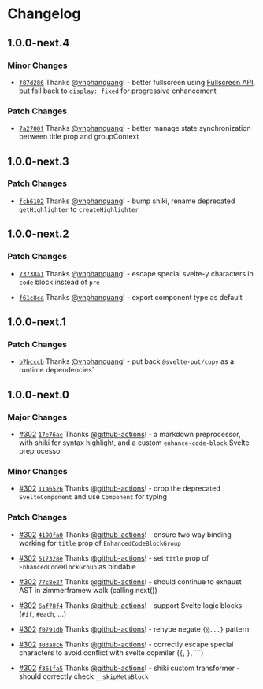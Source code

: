 # Changelog

## 1.0.0-next.4

### Minor Changes

- [`f87d286`](https://github.com/vnphanquang/svelte-put/commit/f87d2866b39641d0087ff79b3d1b04ad35f9e17b) Thanks [@vnphanquang](https://github.com/vnphanquang)! - better fullscreen using [Fullscreen API](https://developer.mozilla.org/en-US/docs/Web/API/Fullscreen_API/Guide#things_your_users_want_to_know), but fall back to `display: fixed` for progressive enhancement

### Patch Changes

- [`7a2700f`](https://github.com/vnphanquang/svelte-put/commit/7a2700f0546ab1239a6961e2145d041d03715697) Thanks [@vnphanquang](https://github.com/vnphanquang)! - better manage state synchronization between title prop and groupContext

## 1.0.0-next.3

### Patch Changes

- [`fcb6102`](https://github.com/vnphanquang/svelte-put/commit/fcb610254c0fe6e892c2882e0a1e8e4800030c2b) Thanks [@vnphanquang](https://github.com/vnphanquang)! - bump shiki, rename deprecated `getHighlighter` to `createHighlighter`

## 1.0.0-next.2

### Patch Changes

- [`73738a1`](https://github.com/vnphanquang/svelte-put/commit/73738a1efe70eb6b03248e5b3dc4797a05042e0d) Thanks [@vnphanquang](https://github.com/vnphanquang)! - escape special svelte-y characters in `code` block instead of `pre`

- [`f61c8ca`](https://github.com/vnphanquang/svelte-put/commit/f61c8ca5476bb9eb96bf347818859137dc8c4d54) Thanks [@vnphanquang](https://github.com/vnphanquang)! - export component type as default

## 1.0.0-next.1

### Patch Changes

- [`b7bcccb`](https://github.com/vnphanquang/svelte-put/commit/b7bcccb3eb728bc69bd4dce1a895a9b5301a4536) Thanks [@vnphanquang](https://github.com/vnphanquang)! - put back `@svelte-put/copy` as a runtime dependencies`

## 1.0.0-next.0

### Major Changes

- [#302](https://github.com/vnphanquang/svelte-put/pull/302) [`17e76ac`](https://github.com/vnphanquang/svelte-put/commit/17e76ac26d1d93a9d246d0fd011bf339ac29efa1) Thanks [@github-actions](https://github.com/apps/github-actions)! - a markdown preprocessor, with shiki for syntax highlight, and a custom `enhance-code-block` Svelte preprocessor

### Minor Changes

- [#302](https://github.com/vnphanquang/svelte-put/pull/302) [`11a6526`](https://github.com/vnphanquang/svelte-put/commit/11a65266527bf42e735cf4ee29facedb80de2c41) Thanks [@github-actions](https://github.com/apps/github-actions)! - drop the deprecated `SvelteComponent` and use `Component` for typing

### Patch Changes

- [#302](https://github.com/vnphanquang/svelte-put/pull/302) [`4198fa0`](https://github.com/vnphanquang/svelte-put/commit/4198fa0524a8926088036994ef424b4104c8e668) Thanks [@github-actions](https://github.com/apps/github-actions)! - ensure two way binding working for `title` prop of `EnhancedCodeBlockGroup`

- [#302](https://github.com/vnphanquang/svelte-put/pull/302) [`517328e`](https://github.com/vnphanquang/svelte-put/commit/517328e5f8428b5b06c15c9979b9f0cae1bcb91d) Thanks [@github-actions](https://github.com/apps/github-actions)! - set `title` prop of `EnhancedCodeBlockGroup` as bindable

- [#302](https://github.com/vnphanquang/svelte-put/pull/302) [`77c8e27`](https://github.com/vnphanquang/svelte-put/commit/77c8e279e9d80e015f67a779b32c85e53de73a63) Thanks [@github-actions](https://github.com/apps/github-actions)! - should continue to exhaust AST in zimmerframew walk (calling next())

- [#302](https://github.com/vnphanquang/svelte-put/pull/302) [`6af78f4`](https://github.com/vnphanquang/svelte-put/commit/6af78f449c3da57df9cd8f3bd1355185b1fd885a) Thanks [@github-actions](https://github.com/apps/github-actions)! - support Svelte logic blocks (`#if`, `#each`, ...)

- [#302](https://github.com/vnphanquang/svelte-put/pull/302) [`f0791db`](https://github.com/vnphanquang/svelte-put/commit/f0791db8ae205dd3fe215d2a82b47506aa9efbb2) Thanks [@github-actions](https://github.com/apps/github-actions)! - rehype negate `{@...}` pattern

- [#302](https://github.com/vnphanquang/svelte-put/pull/302) [`403a8c6`](https://github.com/vnphanquang/svelte-put/commit/403a8c6bba8a800c9401a44d9ea57de60d34de8f) Thanks [@github-actions](https://github.com/apps/github-actions)! - correctly escape special characters to avoid conflict with svelte copmiler (`{`, `}`, ```)

- [#302](https://github.com/vnphanquang/svelte-put/pull/302) [`f361fa5`](https://github.com/vnphanquang/svelte-put/commit/f361fa55469851d1c3a64324d8aab8b50938f819) Thanks [@github-actions](https://github.com/apps/github-actions)! - shiki custom transformer - should correctly check `__skipMetaBlock`
